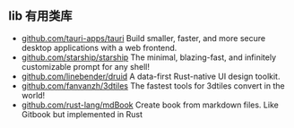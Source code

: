 ## lib 有用类库
- [github.com/tauri-apps/tauri](https://github.com/tauri-apps/tauri) Build smaller, faster, and more secure desktop applications with a web frontend.
- [github.com/starship/starship](https://github.com/starship/starship) The minimal, blazing-fast, and infinitely customizable prompt for any shell!
- [github.com/linebender/druid](https://github.com/linebender/druid) A data-first Rust-native UI design toolkit.
- [github.com/fanvanzh/3dtiles](https://github.com/fanvanzh/3dtiles) The fastest tools for 3dtiles convert in the world!
- [github.com/rust-lang/mdBook](https://github.com/rust-lang/mdBook) Create book from markdown files. Like Gitbook but implemented in Rust